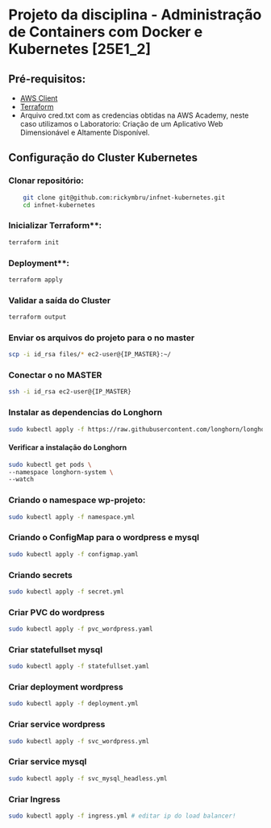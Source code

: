 # Projeto da disciplina - Administração de Containers com Docker e Kubernetes [25E1_2]

## Pré-requisitos:
* [AWS Client](https://docs.aws.amazon.com/cli/latest/userguide/getting-started-install.html)
* [Terraform](https://developer.hashicorp.com/terraform/tutorials/aws-get-started/install-cli)
* Arquivo cred.txt com as credencias obtidas na AWS Academy, neste caso utilizamos o Laboratorio: Criação de um Aplicativo Web Dimensionável e Altamente Disponível.

## Configuração do Cluster Kubernetes
### Clonar repositório:
```bash
    git clone git@github.com:rickymbru/infnet-kubernetes.git
    cd infnet-kubernetes
```
### Inicializar Terraform**: 
```bash
terraform init 
```
### Deployment**:
```bash
terraform apply
```    
### Validar a saída do Cluster
```bash
terraform output
```
### Enviar os arquivos do projeto para o no master
```bash
scp -i id_rsa files/* ec2-user@{IP_MASTER}:~/
```
### Conectar o no MASTER
```bash
ssh -i id_rsa ec2-user@{IP_MASTER}
```
### Instalar as dependencias do Longhorn
```bash
sudo kubectl apply -f https://raw.githubusercontent.com/longhorn/longhorn/v1.8.0/deploy/longhorn.yaml
```
#### Verificar a instalação do Longhorn
```bash
sudo kubectl get pods \
--namespace longhorn-system \
--watch
```
### Criando o namespace wp-projeto:
```bash
sudo kubectl apply -f namespace.yml
```
### Criando o ConfigMap para o wordpress e mysql
 ```bash
sudo kubectl apply -f configmap.yaml
```
### Criando secrets
 ```bash
sudo kubectl apply -f secret.yml
```
### Criar PVC do wordpress
 ```bash
sudo kubectl apply -f pvc_wordpress.yaml
```
### Criar statefullset mysql
 ```bash
sudo kubectl apply -f statefullset.yaml
```
### Criar deployment wordpress
 ```bash
sudo kubectl apply -f deployment.yml
```
### Criar service wordpress
 ```bash
sudo kubectl apply -f svc_wordpress.yml
```
### Criar service mysql
 ```bash
sudo kubectl apply -f svc_mysql_headless.yml
```
### Criar Ingress
 ```bash
sudo kubectl apply -f ingress.yml # editar ip do load balancer!
```

